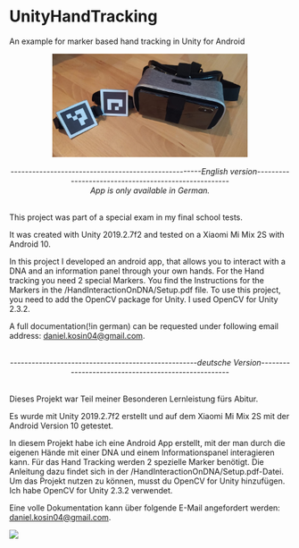 # UnityHandTracking

An example for marker based hand tracking in Unity for Android

<p align="center">
  <img src="Setup.jpg" width="350" title="Setup">
</p>

<div align="center"><em>-----------------------------------------------------English version-----------------------------------------------------</em></div>
<div align="center"><em>App is only available in German.</em></div><br>

<p>This project was part of a special exam in my final school tests.</p>

It was created with Unity 2019.2.7f2 and tested on a Xiaomi Mi Mix 2S with Android 10. 

In this project I developed an android app, that allows you to interact with a DNA and an information panel through your own hands. For the Hand tracking you need 2 special Markers. You find the Instructions for the Markers in the /HandInteractionOnDNA/Setup.pdf file. 
To use this project, you need to add the OpenCV package for Unity. I used OpenCV for Unity 2.3.2.

A full documentation(!in german) can be requested under following email address: daniel.kosin04@gmail.com.
<br />
<br />
<div align="center"><em>----------------------------------------------------deutsche Version----------------------------------------------------</em></div><br>

<p>Dieses Projekt war Teil meiner Besonderen Lernleistung fürs Abitur.</p>

Es wurde mit Unity 2019.2.7f2 erstellt und auf dem Xiaomi Mi Mix 2S mit der Android Version 10 getestet. 

In diesem Projekt habe ich eine Android App erstellt, mit der man durch die eigenen Hände mit einer DNA und einem Informationspanel interagieren kann. Für das Hand Tracking werden 2 spezielle Marker benötigt. Die Anleitung dazu findet sich in der /HandInteractionOnDNA/Setup.pdf-Datei. 
Um das Projekt nutzen zu können, musst du OpenCV for Unity hinzufügen. Ich habe OpenCV for Unity 2.3.2 verwendet.

Eine volle Dokumentation kann über folgende E-Mail angefordert werden: daniel.kosin04@gmail.com.

![](HandTrackingExample.gif)
